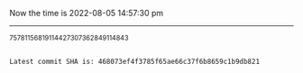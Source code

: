 Now the time is 2022-08-05 14:57:30 pm

---

<small>75781156819114427307362849114843</small>

```txt

Latest commit SHA is: 468073ef4f3785f65ae66c37f6b8659c1b9db821
```
